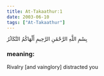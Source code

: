 ```yaml
---
title: At-Takaathur:1
date: 2003-06-10
tags: ["At-Takaathur"]
---
```

بِسْمِ اللَّهِ الرَّحْمَٰنِ الرَّحِيمِ أَلْهَاكُمُ التَّكَاثُرُ
### meaning: 
Rivalry [and vainglory] distracted you
